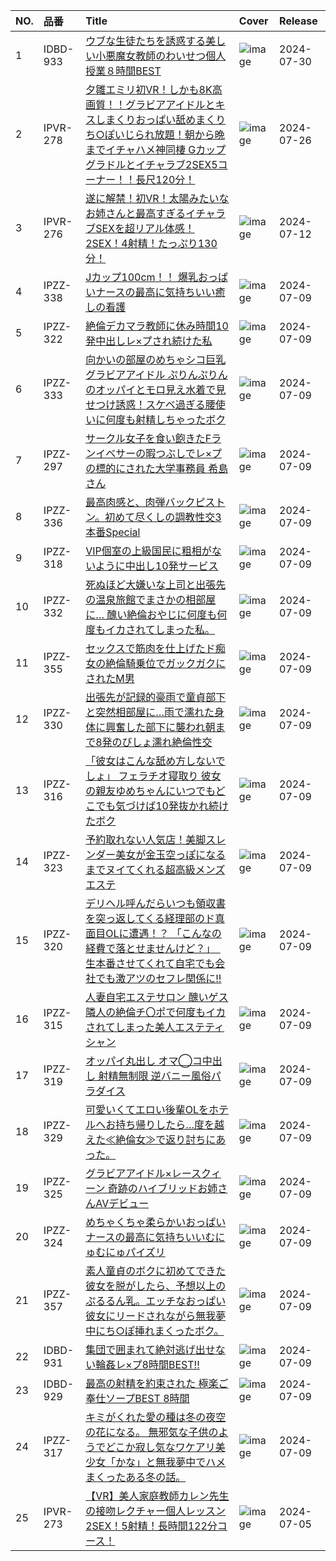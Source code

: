 |NO.|品番|Title|Cover|Release|
|:---|:---|:---|:---|:---|
1|IDBD-933|[ウブな生徒たちを誘惑する美しい小悪魔女教師のわいせつ個人授業８時間BEST](https://www.avmoive.top/index.php/archives/13699/)|![image](https://cdn.up-timely.com/image/4/content/74695/5CWa7CWT3P0M6AShsOCFEirsZqj9b68NXKqKxhpI.jpg)|2024-07-30
2|IPVR-278|[夕雛エミリ初VR！しかも8K高画質！！グラビアアイドルとキスしまくりおっぱい舐めまくりち○ぽいじられ放題！朝から晩までイチャハメ神同棲 Gカップグラドルとイチャラブ2SEX5コーナー！！長尺120分！](https://www.avmoive.top/index.php/archives/12721/)|![image](https://cdn.up-timely.com/image/4/content/74660/K3YgH7BZg0O2EfhKa1kqZ36tst3ZMwjpOrswL4Gm.jpg)|2024-07-26
3|IPVR-276|[遂に解禁！初VR！太陽みたいなお姉さんと最高すぎるイチャラブSEXを超リアル体感！2SEX！4射精！たっぷり130分！](https://www.avmoive.top/index.php/archives/14334/)|![image](https://cdn.up-timely.com/image/4/content/74418/NrstNPgmkTYpeOO4Yu1ySVl61ESOxGLb5e1alrSb.jpg)|2024-07-12
4|IPZZ-338|[Jカップ100cm！！ 爆乳おっぱいナースの最高に気持ちいい癒しの看護](https://www.avmoive.top/index.php/archives/12299/)|![image](https://cdn.up-timely.com/image/4/content/74458/avfIZXyLVPx7ZRuTuDu1SSzngZphdW5F6rdOZas4.jpg)|2024-07-09
5|IPZZ-322|[絶倫デカマラ教師に休み時間10発中出しレ×プされ続けた私](https://www.avmoive.top/index.php/archives/12298/)|![image](https://cdn.up-timely.com/image/4/content/74449/jEoC2K2mD60B5s7GxPnX9aBX7KTDhTsN5ZUmoR0m.jpg)|2024-07-09
6|IPZZ-333|[向かいの部屋のめちゃシコ巨乳グラビアアイドル ぷりんぷりんのオッパイとモロ見え水着で見せつけ誘惑！スケベ過ぎる腰使いに何度も射精しちゃったボク](https://www.avmoive.top/index.php/archives/12297/)|![image](https://cdn.up-timely.com/image/4/content/74461/JtqH4nuEWcGJNIRxhgNi5X4t8pnJIwD3k0WBi3M9.jpg)|2024-07-09
7|IPZZ-297|[サークル女子を食い飽きたFランイベサーの暇つぶしでレ×プの標的にされた大学事務員 希島さん](https://www.avmoive.top/index.php/archives/12296/)|![image](https://cdn.up-timely.com/image/4/content/74467/XNL3K8JsSmFXpQ3exZYyZDKRBHP9XUQp5fBECnzB.jpg)|2024-07-09
8|IPZZ-336|[最高肉感と、肉弾バックピストン。初めて尽くしの調教性交3本番Special](https://www.avmoive.top/index.php/archives/12295/)|![image](https://cdn.up-timely.com/image/4/content/74462/uM0gAqEccfHTolmZUFLOz8KwpSgI50zk8XycFrJ7.jpg)|2024-07-09
9|IPZZ-318|[VIP個室の上級国民に粗相がないように中出し10発サービス](https://www.avmoive.top/index.php/archives/12294/)|![image](https://cdn.up-timely.com/image/4/content/74452/QLiNd1cIisEpTJrAjll08YVMv9uunOsHvyHrUYpW.jpg)|2024-07-09
10|IPZZ-332|[死ぬほど大嫌いな上司と出張先の温泉旅館でまさかの相部屋に… 醜い絶倫おやじに何度も何度もイカされてしまった私。](https://www.avmoive.top/index.php/archives/12293/)|![image](https://cdn.up-timely.com/image/4/content/74455/u8IyrnW68XROZ0Xlwd1G2jITFvBDmLSbb2Ktf7Hf.jpg)|2024-07-09
11|IPZZ-355|[セックスで筋肉を仕上げたド痴女の絶倫騎乗位でガックガクにされたM男](https://www.avmoive.top/index.php/archives/12292/)|![image](https://cdn.up-timely.com/image/4/content/74463/KnKCaAshhWkpj8Uwex6c9xHLzNnMWsssmTwKOccG.jpg)|2024-07-09
12|IPZZ-330|[出張先が記録的豪雨で童貞部下と突然相部屋に…雨で濡れた身体に興奮した部下に襲われ朝まで8発のびしょ濡れ絶倫性交](https://www.avmoive.top/index.php/archives/12291/)|![image](https://cdn.up-timely.com/image/4/content/74469/mZsU4IBywnb9Ns2Q8c4QRg6fub2TqloD8IaFfW3C.jpg)|2024-07-09
13|IPZZ-316|[「彼女はこんな舐め方しないでしょ」 フェラチオ寝取り 彼女の親友ゆめちゃんにいつでもどこでも気づけば10発抜かれ続けたボク](https://www.avmoive.top/index.php/archives/12290/)|![image](https://cdn.up-timely.com/image/4/content/74456/0sbQh5JkCJLBefh4jEwX1TmCsZ8TpHh5OqjgfJoh.jpg)|2024-07-09
14|IPZZ-323|[予約取れない人気店！美脚スレンダー美女が金玉空っぽになるまでヌイてくれる超高級メンズエステ](https://www.avmoive.top/index.php/archives/12289/)|![image](https://cdn.up-timely.com/image/4/content/74453/DRgoxbowI5riAh5upHNX4zLEav5I06IrryOmQuiH.jpg)|2024-07-09
15|IPZZ-320|[デリヘル呼んだらいつも領収書を突っ返してくる経理部のド真面目OLに遭遇！？ 「こんなの経費で落とせませんけど？」　生本番させてくれて自宅でも会社でも激アツのセフレ関係に!!](https://www.avmoive.top/index.php/archives/12288/)|![image](https://cdn.up-timely.com/image/4/content/74464/9y8uW2hVOkAybqpyFcKH62xBV28pvvzdBdWQMoJj.jpg)|2024-07-09
16|IPZZ-315|[人妻自宅エステサロン 醜いゲス隣人の絶倫チ〇ポで何度もイカされてしまった美人エステティシャン](https://www.avmoive.top/index.php/archives/12287/)|![image](https://cdn.up-timely.com/image/4/content/74466/WAkmmsonP8oDFNQKpywgeGgqSw4RhWqMV3P1TLis.jpg)|2024-07-09
17|IPZZ-319|[オッパイ丸出し オマ◯コ中出し 射精無制限 逆バニー風俗パラダイス](https://www.avmoive.top/index.php/archives/12286/)|![image](https://cdn.up-timely.com/image/4/content/74450/MmHkA8X0GrNeIcVLgej64LyBk05O3LPS5WZAEfYQ.jpg)|2024-07-09
18|IPZZ-329|[可愛いくてエロい後輩OLをホテルへお持ち帰りしたら…度を越えた≪絶倫女≫で返り討ちにあった。](https://www.avmoive.top/index.php/archives/12285/)|![image](https://cdn.up-timely.com/image/4/content/74454/7KW3HYzYSExXDE1bY12IAVxUEuNDaO0q2gFDlVkV.jpg)|2024-07-09
19|IPZZ-325|[グラビアアイドル×レースクィーン 奇跡のハイブリッドお姉さんAVデビュー](https://www.avmoive.top/index.php/archives/12284/)|![image](https://cdn.up-timely.com/image/4/content/74465/ectVqZ7W2SG7A3ad8WKrU6nEHgOoUr4249bb3oka.jpg)|2024-07-09
20|IPZZ-324|[めちゃくちゃ柔らかいおっぱいナースの最高に気持ちいいむにゅむにゅパイズリ](https://www.avmoive.top/index.php/archives/12283/)|![image](https://cdn.up-timely.com/image/4/content/74451/oNfPGF1eHsTQbhs0m9FyHLVs2Ajifo9hoYQGfCA3.jpg)|2024-07-09
21|IPZZ-357|[素人童貞のボクに初めてできた彼女を脱がしたら、予想以上のぷるるん乳。エッチなおっぱい彼女にリードされながら無我夢中にち○ぽ挿れまくったボク。](https://www.avmoive.top/index.php/archives/12282/)|![image](https://cdn.up-timely.com/image/4/content/74459/gA5kJVVCsC6YRBt932V6BQhd2dgZQG2WYhJyPCuA.jpg)|2024-07-09
22|IDBD-931|[集団で囲まれて絶対逃げ出せない輪姦レ×プ8時間BEST!!](https://www.avmoive.top/index.php/archives/1442/)|![image](https://cdn.up-timely.com/image/4/content/74468/pM8g1mmwuTJL6nEVqR3WGfsS2OUdP0HgbP60QdUh.jpg)|2024-07-09
23|IDBD-929|[最高の射精を約束された 極楽ご奉仕ソープBEST 8時間](https://www.avmoive.top/index.php/archives/1441/)|![image](https://cdn.up-timely.com/image/4/content/74460/YIM6HTNKc3mbmGtfBtGUHz89Ty6AEKnDudIkHE0e.jpg)|2024-07-09
24|IPZZ-317|[キミがくれた愛の種は冬の夜空の花になる。 無邪気な子供のようでどこか寂し気なワケアリ美少女「かな」と無我夢中でハメまくったある冬の話。](https://www.avmoive.top/index.php/archives/1440/)|![image](https://cdn.up-timely.com/image/4/content/74457/rRQwf7kjb6DSmymdsY1dcqD4cFm9CtTZO2iaB37m.jpg)|2024-07-09
25|IPVR-273|[【VR】美人家庭教師カレン先生の接吻レクチャー個人レッスン 2SEX！5射精！長時間122分コース！](https://www.avmoive.top/index.php/archives/14319/)|![image](https://cdn.up-timely.com/image/4/content/74316/9yqZljJyd928vlf9PdYgTQeoZha95Z8WSXoqs3df.jpg)|2024-07-05